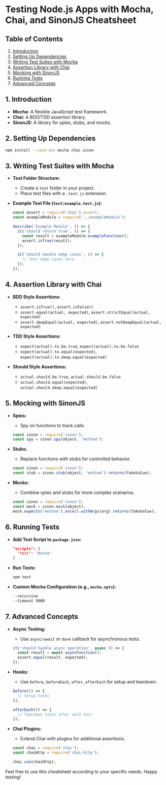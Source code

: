# Testing Node.js Apps with Mocha, Chai, and SinonJS Cheatsheet

## Table of Contents
1. [Introduction](#introduction)
2. [Setting Up Dependencies](#setting-up-dependencies)
3. [Writing Test Suites with Mocha](#writing-test-suites-with-mocha)
4. [Assertion Library with Chai](#assertion-library-with-chai)
5. [Mocking with SinonJS](#mocking-with-sinonjs)
6. [Running Tests](#running-tests)
7. [Advanced Concepts](#advanced-concepts)

## 1. Introduction
- **Mocha:** A flexible JavaScript test framework.
- **Chai:** A BDD/TDD assertion library.
- **SinonJS:** A library for spies, stubs, and mocks.

## 2. Setting Up Dependencies
```bash
npm install --save-dev mocha chai sinon
```

## 3. Writing Test Suites with Mocha
- **Test Folder Structure:**
  - Create a `test` folder in your project.
  - Place test files with a `.test.js` extension.

- **Example Test File (`test/example.test.js`):**
  ```javascript
  const assert = require('chai').assert;
  const exampleModule = require('../exampleModule');

  describe('Example Module', () => {
    it('should return true', () => {
      const result = exampleModule.exampleFunction();
      assert.isTrue(result);
    });

    it('should handle edge cases', () => {
      // Test edge cases here
    });
  });
  ```

## 4. Assertion Library with Chai
- **BDD Style Assertions:**
  - `assert.isTrue()`, `assert.isFalse()`
  - `assert.equal(actual, expected)`, `assert.strictEqual(actual, expected)`
  - `assert.deepEqual(actual, expected)`, `assert.notDeepEqual(actual, expected)`

- **TDD Style Assertions:**
  - `expect(actual).to.be.true`, `expect(actual).to.be.false`
  - `expect(actual).to.equal(expected)`, `expect(actual).to.deep.equal(expected)`

- **Should Style Assertions:**
  - `actual.should.be.true`, `actual.should.be.false`
  - `actual.should.equal(expected)`, `actual.should.deep.equal(expected)`

## 5. Mocking with SinonJS
- **Spies:**
  - Spy on functions to track calls.
  ```javascript
  const sinon = require('sinon');
  const spy = sinon.spy(object, 'method');
  ```

- **Stubs:**
  - Replace functions with stubs for controlled behavior.
  ```javascript
  const sinon = require('sinon');
  const stub = sinon.stub(object, 'method').returns(fakeValue);
  ```

- **Mocks:**
  - Combine spies and stubs for more complex scenarios.
  ```javascript
  const sinon = require('sinon');
  const mock = sinon.mock(object);
  mock.expects('method').once().withArgs(arg).returns(fakeValue);
  ```

## 6. Running Tests
- **Add Test Script to `package.json`:**
  ```json
  "scripts": {
    "test": "mocha"
  }
  ```

- **Run Tests:**
  ```bash
  npm test
  ```

- **Custom Mocha Configuration (e.g., `mocha.opts`):**
  ```bash
  --recursive
  --timeout 5000
  ```

## 7. Advanced Concepts
- **Async Testing:**
  - Use `async/await` or `done` callback for asynchronous tests.
  ```javascript
  it('should handle async operation', async () => {
    const result = await asyncFunction();
    assert.equal(result, expected);
  });
  ```

- **Hooks:**
  - Use `before`, `beforeEach`, `after`, `afterEach` for setup and teardown.
  ```javascript
  before(() => {
    // Setup tasks
  });

  afterEach(() => {
    // Teardown tasks after each test
  });
  ```

- **Chai Plugins:**
  - Extend Chai with plugins for additional assertions.
  ```javascript
  const chai = require('chai');
  const chaiHttp = require('chai-http');

  chai.use(chaiHttp);
  ```

Feel free to use this cheatsheet according to your specific needs. Happy testing!
